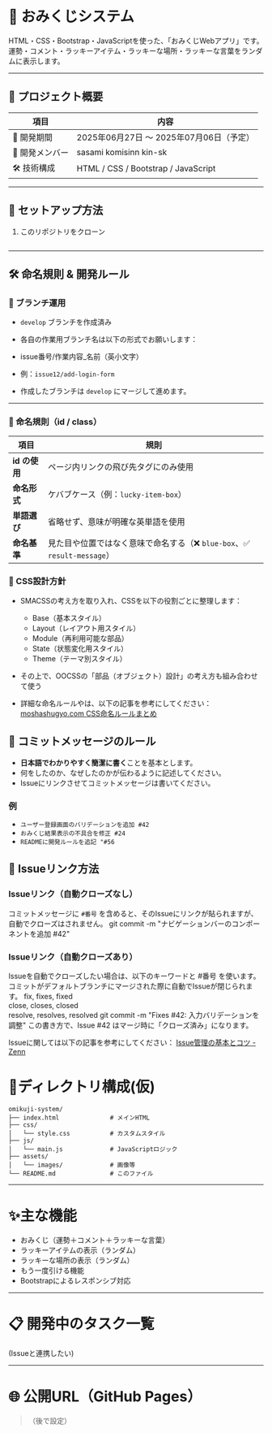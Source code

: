# 🎯 おみくじシステム


HTML・CSS・Bootstrap・JavaScriptを使った、「おみくじWebアプリ」です。  
運勢・コメント・ラッキーアイテム・ラッキーな場所・ラッキーな言葉をランダムに表示します。

---



## 📌 プロジェクト概要

| 項目 | 内容 |
|------|------|
| 📆 開発期間 | 2025年06月27日 ～ 2025年07月06日（予定） |
| 👥 開発メンバー | sasami komisinn kin-sk  |
| 🛠 技術構成 | HTML / CSS / Bootstrap / JavaScript |

---



## 🚀 セットアップ方法

1. このリポジトリをクローン
```bash
```


---
## 🛠 命名規則 & 開発ルール

### 🔢 ブランチ運用
- `develop` ブランチを作成済み

- 各自の作業用ブランチ名は以下の形式でお願いします：

- issue番号/作業内容_名前（英小文字）

- 例：`issue12/add-login-form`

- 作成したブランチは `develop` にマージして進めます。

---

### 📛 命名規則（id / class）

| 項目         | 規則                                           |
|--------------|------------------------------------------------|
| **id の使用**    | ページ内リンクの飛び先タグにのみ使用                    |
| **命名形式**    | ケバブケース（例：`lucky-item-box`）                  |
| **単語選び**    | 省略せず、意味が明確な英単語を使用                      |
| **命名基準**    | 見た目や位置ではなく意味で命名する（❌ `blue-box`、✅ `result-message`） |

### 🎯 CSS設計方針

- SMACSSの考え方を取り入れ、CSSを以下の役割ごとに整理します：

  - Base（基本スタイル）  
  - Layout（レイアウト用スタイル）  
  - Module（再利用可能な部品）  
  - State（状態変化用スタイル）  
  - Theme（テーマ別スタイル）

- その上で、OOCSSの「部品（オブジェクト）設計」の考え方も組み合わせて使う
- 詳細な命名ルールやは、以下の記事を参考にしてください：  
  [moshashugyo.com CSS命名ルールまとめ](https://moshashugyo.com/media/css-naming-rules)

## 📝 コミットメッセージのルール

- **日本語でわかりやすく簡潔に書く**ことを基本とします。  
- 何をしたのか、なぜしたのかが伝わるように記述してください。
- Issueにリンクさせてコミットメッセージは書いてください。

### 例
- `ユーザー登録画面のバリデーションを追加 #42`  
- `おみくじ結果表示の不具合を修正 #24`  
- `READMEに開発ルールを追記 "#56`

## 🔗 Issueリンク方法

### Issueリンク（自動クローズなし）
コミットメッセージに `#番号` を含めると、そのIssueにリンクが貼られますが、自動でクローズはされません。
git commit -m "ナビゲーションバーのコンポーネントを追加 #42"

### Issueリンク（自動クローズあり）
Issueを自動でクローズしたい場合は、以下のキーワードと #番号 を使います。
コミットがデフォルトブランチにマージされた際に自動でIssueが閉じられます。
fix, fixes, fixed  
close, closes, closed  
resolve, resolves, resolved
git commit -m "Fixes #42: 入力バリデーションを調整"
この書き方で、Issue #42 はマージ時に「クローズ済み」になります。

Issueに関しては以下の記事を参考にしてください：
[Issue管理の基本とコツ - Zenn](https://zenn.dev/mukkun69n/articles/a375062803b7c4)
# 📂ディレクトリ構成(仮)

```
omikuji-system/
├── index.html              # メインHTML
├── css/
│   └── style.css           # カスタムスタイル
├── js/
│   └── main.js             # JavaScriptロジック
├── assets/
│   └── images/             # 画像等
└── README.md               # このファイル
```



---




# ✨主な機能

- おみくじ（運勢＋コメント＋ラッキーな言葉）
- ラッキーアイテムの表示（ランダム）
- ラッキーな場所の表示（ランダム）
- もう一度引ける機能
- Bootstrapによるレスポンシブ対応



---





# 📋 開発中のタスク一覧
(Issueと連携したい)




---




# 🌐 公開URL（GitHub Pages）
> （後で設定）


